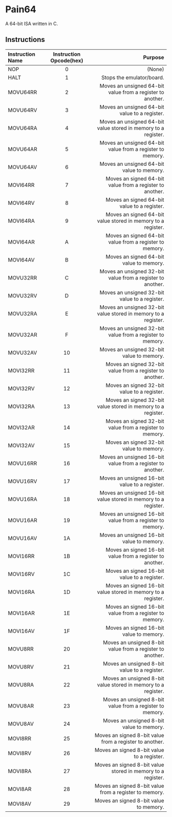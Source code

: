 # Pain64
A 64-bit ISA written in C.
## Instructions
| Instruction Name    |Instruction Opcode(hex)| Purpose                                                        |
| :------------------ | :-------------------: | -------------------------------------------------------------: |
| NOP                 | 0                     | (None)                                                         |
| HALT                | 1                     | Stops the emulator/board.                                      |
| MOVU64RR            | 2                     | Moves an unsigned 64-bit value from a register to another.     |
| MOVU64RV            | 3                     | Moves an unsigned 64-bit value to a register.                  |
| MOVU64RA            | 4                     | Moves an unsigned 64-bit value stored in memory to a register. |
| MOVU64AR            | 5                     | Moves an unsigned 64-bit value from a register to memory.      |
| MOVU64AV            | 6                     | Moves an unsigned 64-bit value to memory.                      |
| MOVI64RR            | 7                     | Moves an signed 64-bit value from a register to another.       |
| MOVI64RV            | 8                     | Moves an signed 64-bit value to a register.                    |
| MOVI64RA            | 9                     | Moves an signed 64-bit value stored in memory to a register.   |
| MOVI64AR            | A                     | Moves an signed 64-bit value from a register to memory.        |
| MOVI64AV            | B                     | Moves an signed 64-bit value to memory.                        |
| MOVU32RR            | C                     | Moves an unsigned 32-bit value from a register to another.     |
| MOVU32RV            | D                     | Moves an unsigned 32-bit value to a register.                  |
| MOVU32RA            | E                     | Moves an unsigned 32-bit value stored in memory to a register. |
| MOVU32AR            | F                     | Moves an unsigned 32-bit value from a register to memory.      |
| MOVU32AV            | 10                    | Moves an unsigned 32-bit value to memory.                      |
| MOVI32RR            | 11                    | Moves an signed 32-bit value from a register to another.       |
| MOVI32RV            | 12                    | Moves an signed 32-bit value to a register.                    |
| MOVI32RA            | 13                    | Moves an signed 32-bit value stored in memory to a register.   |
| MOVI32AR            | 14                    | Moves an signed 32-bit value from a register to memory.        |
| MOVI32AV            | 15                    | Moves an signed 32-bit value to memory.                        |
| MOVU16RR            | 16                    | Moves an unsigned 16-bit value from a register to another.     |
| MOVU16RV            | 17                    | Moves an unsigned 16-bit value to a register.                  |
| MOVU16RA            | 18                    | Moves an unsigned 16-bit value stored in memory to a register. |
| MOVU16AR            | 19                    | Moves an unsigned 16-bit value from a register to memory.      |
| MOVU16AV            | 1A                    | Moves an unsigned 16-bit value to memory.                      |
| MOVI16RR            | 1B                    | Moves an signed 16-bit value from a register to another.       |
| MOVI16RV            | 1C                    | Moves an signed 16-bit value to a register.                    |
| MOVI16RA            | 1D                    | Moves an signed 16-bit value stored in memory to a register.   |
| MOVI16AR            | 1E                    | Moves an signed 16-bit value from a register to memory.        |
| MOVI16AV            | 1F                    | Moves an signed 16-bit value to memory.                        |
| MOVU8RR             | 20                    | Moves an unsigned 8-bit value from a register to another.      |
| MOVU8RV             | 21                    | Moves an unsigned 8-bit value to a register.                   |
| MOVU8RA             | 22                    | Moves an unsigned 8-bit value stored in memory to a register.  |
| MOVU8AR             | 23                    | Moves an unsigned 8-bit value from a register to memory.       |
| MOVU8AV             | 24                    | Moves an unsigned 8-bit value to memory.                       |
| MOVI8RR             | 25                    | Moves an signed 8-bit value from a register to another.        |
| MOVI8RV             | 26                    | Moves an signed 8-bit value to a register.                     |
| MOVI8RA             | 27                    | Moves an signed 8-bit value stored in memory to a register.    |
| MOVI8AR             | 28                    | Moves an signed 8-bit value from a register to memory.         |
| MOVI8AV             | 29                    | Moves an signed 8-bit value to memory.                         |